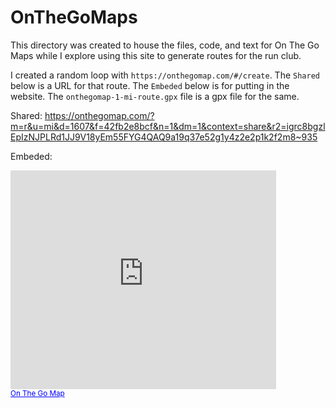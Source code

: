 # OnTheGoMaps

This directory was created to house the files, code, and text for On The Go Maps while I explore using this site to generate routes for the run club.

I created a random loop with `https://onthegomap.com/#/create`.
The `Shared` below is a URL for that route.
The `Embeded` below is for putting in the website.
The `onthegomap-1-mi-route.gpx` file is a gpx file for the same.

Shared:
https://onthegomap.com/?m=r&u=mi&d=1607&f=42fb2e8bcf&n=1&dm=1&context=share&r2=igrc8bgzlEpIzNJPLRd1JJ9V18yEm55FYG4QAQ9a19q37e52g1y4z2e2p1k2f2m8~935

Embeded:
<iframe width="425" height="350" frameborder="0" scrolling="no" marginheight="0" marginwidth="0" src="https://onthegomap.com/?m=r&amp;u=mi&amp;d=1607&amp;f=42fb2e8bcf&amp;n=1&amp;dm=1&amp;context=embed&amp;r2=igrc8bgzlEpIzNJPLRd1JJ9V18yEm55FYG4QAQ9a19q37e52g1y4z2e2p1k2f2m8~935"></iframe><br/><small><a href="https://onthegomap.com" style="color:#0000FF;text-align:left" target="_blank">On The Go Map</a></small>
